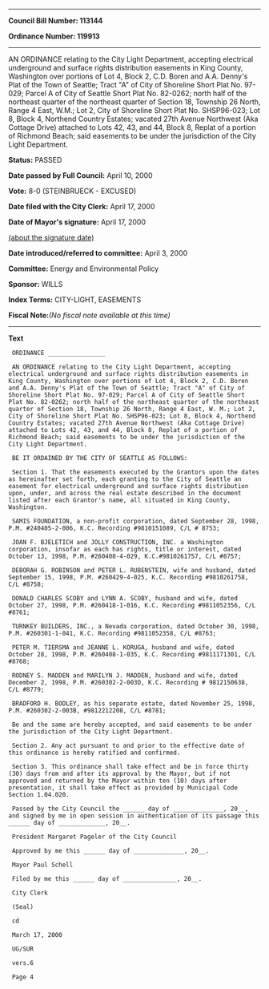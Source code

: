 

********

**Council Bill Number: 113144**
   
**Ordinance Number: 119913**
********

 AN ORDINANCE relating to the City Light Department, accepting electrical underground and surface rights distribution easements in King County, Washington over portions of Lot 4, Block 2, C.D. Boren and A.A. Denny's Plat of the Town of Seattle; Tract "A" of City of Shoreline Short Plat No. 97-029; Parcel A of City of Seattle Short Plat No. 82-0262; north half of the northeast quarter of the northeast quarter of Section 18, Township 26 North, Range 4 East, W.M.; Lot 2, City of Shoreline Short Plat No. SHSP96-023; Lot 8, Block 4, Northend Country Estates; vacated 27th Avenue Northwest (Aka Cottage Drive) attached to Lots 42, 43, and 44, Block 8, Replat of a portion of Richmond Beach; said easements to be under the jurisdiction of the City Light Department.

**Status:** PASSED
   
**Date passed by Full Council:** April 10, 2000
   
**Vote:** 8-0 (STEINBRUECK - EXCUSED)
   
**Date filed with the City Clerk:** April 17, 2000
   
**Date of Mayor's signature:** April 17, 2000
   
[(about the signature date)](/~public/approvaldate.htm)
   
   
   
**Date introduced/referred to committee:** April 3, 2000
   
**Committee:** Energy and Environmental Policy
   
**Sponsor:** WILLS
   
   
**Index Terms:** CITY-LIGHT, EASEMENTS

**Fiscal Note:**_(No fiscal note available at this time)_

********

**Text**
   
```
 ORDINANCE ________________

 AN ORDINANCE relating to the City Light Department, accepting electrical underground and surface rights distribution easements in King County, Washington over portions of Lot 4, Block 2, C.D. Boren and A.A. Denny's Plat of the Town of Seattle; Tract "A" of City of Shoreline Short Plat No. 97-029; Parcel A of City of Seattle Short Plat No. 82-0262; north half of the northeast quarter of the northeast quarter of Section 18, Township 26 North, Range 4 East, W. M.; Lot 2, City of Shoreline Short Plat No. SHSP96-023; Lot 8, Block 4, Northend Country Estates; vacated 27th Avenue Northwest (Aka Cottage Drive) attached to Lots 42, 43, and 44, Block 8, Replat of a portion of Richmond Beach; said easements to be under the jurisdiction of the City Light Department.

 BE IT ORDAINED BY THE CITY OF SEATTLE AS FOLLOWS:

 Section 1. That the easements executed by the Grantors upon the dates as hereinafter set forth, each granting to the City of Seattle an easement for electrical underground and surface rights distribution upon, under, and across the real estate described in the document listed after each Grantor's name, all situated in King County, Washington.

 SAMIS FOUNDATION, a non-profit corporation, dated September 28, 1998, P.M. #240405-2-006, K.C. Recording #9810151089, C/L # 8753;

 JOAN F. BJELETICH and JOLLY CONSTRUCTION, INC. a Washington corporation, insofar as each has rights, title or interest, dated October 13, 1998, P.M. #260408-4-029, K.C.#9810261757, C/L #8757;

 DEBORAH G. ROBINSON and PETER L. RUBENSTEIN, wife and husband, dated September 15, 1998, P.M. #260429-4-025, K.C. Recording #9810261758, C/L #8758;

 DONALD CHARLES SCOBY and LYNN A. SCOBY, husband and wife, dated October 27, 1998, P.M. #260418-1-016, K.C. Recording #9811052356, C/L #8761;

 TURNKEY BUILDERS, INC., a Nevada corporation, dated October 30, 1998, P.M. #260301-1-041, K.C. Recording #9811052358, C/L #8763;

 PETER M. TIERSMA and JEANNE L. KORUGA, husband and wife, dated October 28, 1998, P.M. #260408-1-035, K.C. Recording #9811171301, C/L #8768;

 RODNEY S. MADDEN and MARILYN J. MADDEN, husband and wife, dated December 2, 1998, P.M. #260302-2-003D, K.C. Recording # 9812150638, C/L #8779;

 BRADFORD H. BODLEY, as his separate estate, dated November 25, 1998, P.M. #260302-2-003B, #9812212208, C/L #8781;

 Be and the same are hereby accepted, and said easements to be under the jurisdiction of the City Light Department.

 Section 2. Any act pursuant to and prior to the effective date of this ordinance is hereby ratified and confirmed.

 Section 3. This ordinance shall take effect and be in force thirty (30) days from and after its approval by the Mayor, but if not approved and returned by the Mayor within ten (10) days after presentation, it shall take effect as provided by Municipal Code Section 1.04.020.

 Passed by the City Council the ______ day of ______________, 20__, and signed by me in open session in authentication of its passage this ______ day of _____________, 20__.

 President Margaret Pageler of the City Council

 Approved by me this ______ day of ______________, 20__.

 Mayor Paul Schell

 Filed by me this ______ day of _______________, 20__.

 City Clerk

 (Seal)

 cd

 March 17, 2000

 UG/SUR

 vers.6

 Page 4

```

